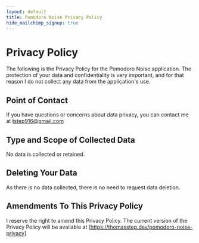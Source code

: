 ```yaml
---
layout: default
title: Pomodoro Noise Privacy Policy
hide_mailchimp_signup: true
---
```


# Privacy Policy

The following is the Privacy Policy for the Pomodoro Noise application. The protection of your data and confidentiality is very important, and for that reason I do not collect any data from the application's use.

## Point of Contact

If you have questions or concerns about data privacy, you can contact me at tstep916@gmail.com

## Type and Scope of Collected Data

No data is collected or retained.

## Deleting Your Data

As there is no data collected, there is no need to request data deletion.

## Amendments To This Privacy Policy

I reserve the right to amend this Privacy Policy. The current version of the Privacy Policy will be available at [https://thomasstep.dev/pomodoro-noise-privacy]
